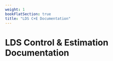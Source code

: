 ```yaml
---
weight: 1
bookFlatSection: true
title: "LDS C+E Documentation"
---
```


# LDS Control & Estimation Documentation

